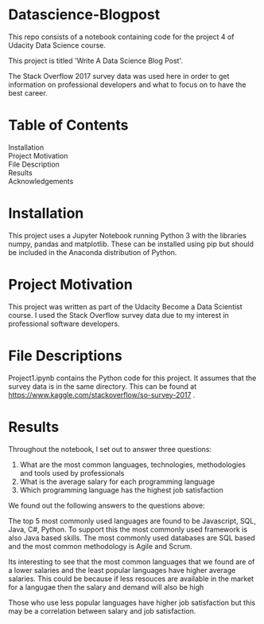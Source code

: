 # Datascience-Blogpost
This repo consists of a notebook containing code for the project 4 of Udacity Data Science course.

This project is titled 'Write A Data Science Blog Post'.

The Stack Overflow 2017 survey data was used here in order to get information on professional developers and what to focus on to have the best career.

# Table of Contents
Installation  
Project Motivation  
File Description  
Results  
Acknowledgements  

# Installation  
This project uses a Jupyter Notebook running Python 3 with the libraries numpy, pandas and matplotlib. These can be installed using pip but should be included in the Anaconda distribution of Python.

# Project Motivation
This project was written as part of the Udacity Become a Data Scientist course. I used the Stack Overflow survey data due to my interest in professional software developers.

# File Descriptions
Project1.ipynb contains the Python code for this project. It assumes that the survey data is in the same directory. This can be found at https://www.kaggle.com/stackoverflow/so-survey-2017 .

# Results
Throughout the notebook, I set out to answer three questions:

1. What are the most common languages, technologies, methodologies and tools used by professionals
2. What is the average salary for each programming language
3. Which programming language has the highest job satisfaction

We found out the following answers to the questions above:

The top 5 most commonly used languages are found to be Javascript, SQL, Java, C#, Python. To support this the most commonly used framework is also Java based skills. The most commonly used databases are SQL based and the most common methodology is Agile and Scrum.

Its interesting to see that the most common languages that we found are of a lower salaries and the least popular languages have higher average salaries. This could be because if less resouces are available in the market for a langugae then the salary and demand will also be high

Those who use less popular languages have higher job satisfaction but this may be a correlation between salary and job satisfaction.
